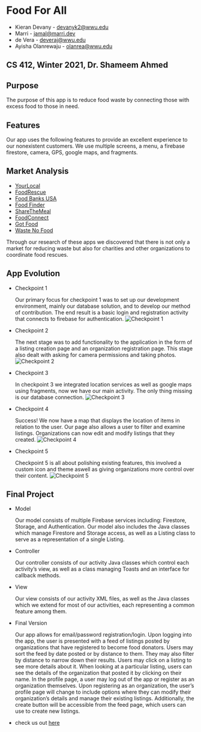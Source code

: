 # Food For All

*   Kieran Devany - devanyk2@wwu.edu
*   Marri - jamal@marri.dev
*   de Vera - deveraj@wwu.edu
*   Ayisha Olanrewaju - olanrea@wwu.edu

## CS 412, Winter 2021, Dr. Shameem Ahmed

## Purpose

The purpose of this app is to reduce food waste by connecting those with excess food to those in need.

## Features

Our app uses the following features to provide an excellent experience to our nonexistent customers. We use multiple screens, a menu, a firebase firestore, camera, GPS, google maps, and fragments.

## Market Analysis

*   [YourLocal](https://yourlocal.org/) 
*   [FoodRescue](https://foodrescue.us/)
*   [Food Banks USA](https://play.google.com/store/apps/details?id=com.free.food)
*   [Food Finder](https://play.google.com/store/apps/details?id=org.foodfinderga.foodfinder)
*   [ShareTheMeal](https://sharethemeal.org/en)
*   [FoodConnect](https://www.foodconnectgroup.com/)
*   [Got Food](https://play.google.com/store/apps/details?id=com.us.gotfood&hl=en_US&gl=US)
*   [Waste No Food](https://play.google.com/store/apps/details?id=org.wastenofood.app&hl=en_US&gl=US)

Through our research of these apps we discovered that there is not only a market for reducing waste but also for charities and other organizations to coordinate food rescues.

## App Evolution

*   Checkpoint 1

    Our primary focus for checkpoint 1 was to set up our development environment, mainly our database solution, and to develop our method of contribution. The end result is a basic login and registration activity that connects to firebase for authentication.
    ![*Checkpoint 1*](images/image1.png)

*   Checkpoint 2

    The next stage was to add functionality to the application in the form of a listing creation page and an organization registration page. This stage also dealt with asking for camera permissions and taking photos.
    ![*Checkpoint 2*](images/image2.png)
*   Checkpoint 3

    In checkpoint 3 we integrated location services as well as google maps using fragments, now we have our main activity. The only thing missing is our database connection.
    ![*Checkpoint 3*](images/image3.png)

*   Checkpoint 4

    Success! We now have a map that displays the location of items in relation to the user. Our page also allows a user to filter and examine listings. Organizations can now edit and modify listings that they created.
    ![*Checkpoint 4*](images/image4.png)

*   Checkpoint 5

    Checkpoint 5 is all about polishing existing features, this involved a custom icon and theme aswell as giving organizations more control over their content.
    ![*Checkpoint 5*](images/image5.png)

## Final Project

*   Model

    Our model consists of multiple Firebase services including: Firestore, Storage, and Authentication. Our model also includes the Java classes which manage Firestore and Storage access, as well as a Listing class to serve as a representation of a single Listing.

*   Controller

    Our controller consists of our activity Java classes which control each activity’s view, as well as a class managing Toasts and an interface for callback methods.

*   View

    Our view consists of our activity XML files, as well as the Java classes which we extend for most of our activities, each representing a common feature among them.

*   Final Version

    Our app allows for email/password registration/login. Upon logging into the app, the user is presented with a feed of listings posted by organizations that have registered to become food donators. Users may sort the feed by date posted or by distance to them. They may also filter by distance to narrow down their results. Users may click on a listing to see more details about it. When looking at a particular listing, users can see the details of the organization that posted it by clicking on their name. In the profile page, a user may log out of the app or register as an organization themselves. Upon registering as an organization, the user’s profile page will change to include options where they can modify their organization’s details and manage their existing listings. Additionally, the create button will be accessible from the feed page, which users can use to create new listings.

*   check us out [here](https://github.com/wwu-ffa/food-for-all)